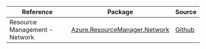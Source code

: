 | Reference | Package | Source |
|---|---|---|
|Resource Management - Network|[Azure.ResourceManager.Network](https://www.nuget.org/packages/Azure.ResourceManager.Network)|[Github](https://github.com/Azure/azure-sdk-for-net/blob/main/sdk/network/Azure.ResourceManager.Network)|
